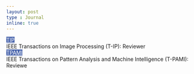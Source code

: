 ```yaml
---
layout: post
type : Journal
inline: true
---
```

<tr> <th scope="row"> </th> <td>
<div class="col-sm-2 abbr"><abbr class="badge" style="background-color:#4B66AD;"><a href="" style="color:white;">TIP</a></abbr></div>
</td> <td>IEEE Transactions on Image Processing (T-IP): Reviewer</td></tr>
<tr> <th scope="row"> </th> <td>
<div class="col-sm-2 abbr"><abbr class="badge" style="background-color:#4B66AD;"><a href="" style="color:white;">TPAMI</a></abbr></div>
</td> <td>IEEE Transactions on Pattern Analysis and Machine Intelligence (T-PAMI): Reviewe</td></tr>